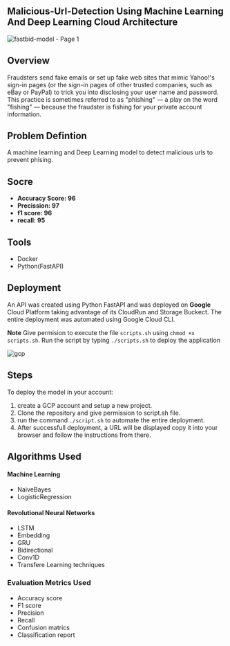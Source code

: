 ## Malicious-Url-Detection Using Machine Learning And Deep Learning Cloud Architecture

![fastbid-model - Page 1](https://user-images.githubusercontent.com/74520811/136707817-a4b160c1-8e6d-4487-b571-9e6994dd14ad.png)

## Overview
Fraudsters send fake emails or set up fake web sites that mimic Yahoo!'s sign-in pages (or the sign-in pages of other trusted companies, such as eBay or PayPal) to trick you into disclosing your user name and password. This practice is sometimes referred to as "phishing" — a play on the word "fishing" — because the fraudster is fishing for your private account information.

## Problem Defintion

A machine learning and Deep Learning model to detect malicious urls to prevent phising.

## Socre
* **Accuracy Score:  96**
* **Precission:  97**
* **f1 score:  96**
* **recall:  95**

## Tools
* Docker
* Python(FastAPI)

## Deployment
An API was created using Python FastAPI and was deployed on **Google** Cloud Platform taking advantage of its CloudRun and Storage Buckect. The entire deployment was automated using Google Cloud CLI. 

**Note** Give permision to execute the file `scripts.sh` using `chmod +x scripts.sh`. Run the script by typing `./scripts.sh` to deploy the application

![gcp](uploads/d12c5ab12c1b2a7c1bcc79c4bf0dff78/gcp.png)

## Steps
To deploy the model in your account:
1. create a GCP account and setup a new project. 
2. Clone the repository and give permission to script.sh file.
3. run the command `./script.sh` to automate the entire deployment.
4. After successfull deployment, a URL will be displayed copy it into your browser and follow the instructions from there.

## **Algorithms Used**
#### Machine Learning
* NaiveBayes
* LogisticRegression

#### Revolutional Neural Networks
* LSTM
* Embedding
* GRU
* Bidirectional
* Conv1D
* Transfere Learning techniques

### **Evaluation Metrics Used**
* Accuracy score
* F1 score
* Precision
* Recall
* Confusion matrics
* Classification report
